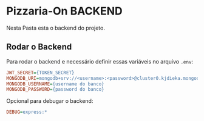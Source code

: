 # Pizzaria-On BACKEND

Nesta Pasta esta o backend do projeto.

## Rodar o Backend

Para rodar o backend e necessário definir essas variáveis no arquivo `.env`:

```ini
JWT_SECRET={TOKEN_SECRET}
MONGODB_URI=mongodb+srv://<username>:<password>@cluster0.kjdieka.mongodb.net/?retryWrites=true&w=majority
MONGODB_USERNAME={username do banco}
MONGODB_PASSWORD={password do banco}
```

Opcional para debugar o backend:

```ini
DEBUG=express:*
```

